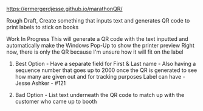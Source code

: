 https://ermergerdjesse.github.io/marathonQR/

Rough Draft,
Create something that inputs text and generates QR code to print labels to stick on books

Work In Progress
This will generate a QR code with the text inputted and automatically make the Windows Pop-Up to show the printer preview
Right now, there is only the QR because I'm unsure how it will fit on the label

1. Best Option - Have a separate field for First & Last name - Also having a sequence number that goes up to 2000 once the QR is generated to see how many are given out and for tracking purposes
    Label can have - Jesse Ashker - #121

2. Bad Option - List text underneath the QR code to match up with the customer who came up to booth
